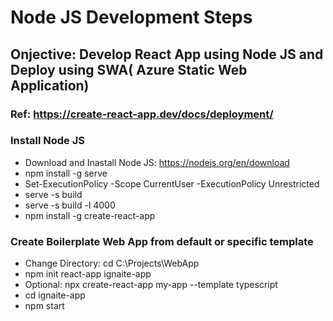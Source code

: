 # Node JS Development Steps
## Onjective: Develop React App using Node JS and Deploy using SWA( Azure Static Web Application)

### Ref: https://create-react-app.dev/docs/deployment/

### Install Node JS
- Download and Inastall Node JS: https://nodejs.org/en/download
- npm install -g serve
- Set-ExecutionPolicy -Scope CurrentUser -ExecutionPolicy Unrestricted
- serve -s build
- serve -s build -l 4000
- npm install -g create-react-app

### Create Boilerplate Web App from default or specific template
- Change Directory: cd C:\Projects\WebApp
- npm init react-app ignaite-app
- Optional: npx create-react-app my-app --template typescript
- cd ignaite-app
- npm start
